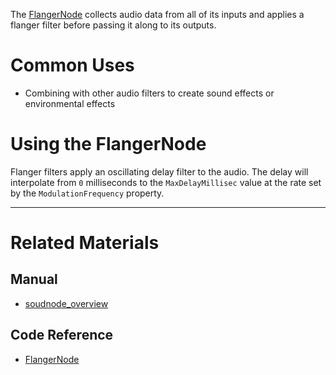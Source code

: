 The [FlangerNode](../../../../code_reference/class_reference/flangernode.md) collects audio data from all of its inputs and applies a flanger filter before passing it along to its outputs. 

 # Common Uses

- Combining with other audio filters to create sound effects or environmental effects

 # Using the FlangerNode

Flanger filters apply an oscillating delay filter to the audio. The delay will interpolate from `0` milliseconds to the `MaxDelayMillisec` value at the rate set by the `ModulationFrequency` property.

---
 # Related Materials
 ## Manual
- [soudnode_overview](soudnode_overview.md)

 ## Code Reference
- [FlangerNode](../../../../code_reference/class_reference/flangernode.md) 

 